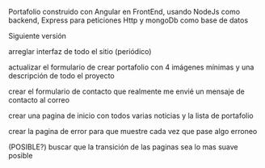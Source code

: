 Portafolio construido con Angular en FrontEnd, usando NodeJs como backend, Express para peticiones Http y mongoDb como base de datos

  Siguiente versión

  arreglar interfaz de todo el sitio (periódico)

  actualizar el formulario de crear portafolio con 4 imágenes mínimas y una descripción de todo el proyecto

  crear el formulario de contacto que realmente me envié un mensaje de contacto al correo

  crear una pagina de inicio con todos varias noticias y la lista de portafolio

  crear la pagina de error para que muestre cada vez que pase algo erroneo

  (POSIBLE?) buscar que la transición de las paginas sea lo mas suave posible

